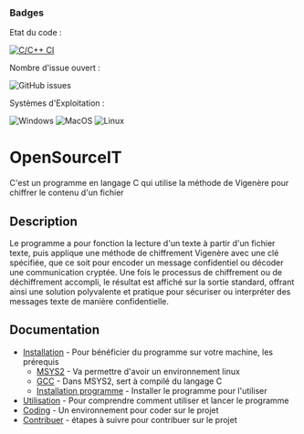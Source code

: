 ### Badges

Etat du code :

[![C/C++ CI](https://github.com/Lucass307/OpenSourceIT/actions/workflows/c.yml/badge.svg)](https://github.com/Lucass307/OpenSourceIT/actions/workflows/c.yml)

Nombre d'issue ouvert :

![GitHub issues](https://img.shields.io/github/issues/Lucass307/OpenSourceIT)

Systèmes d'Exploitation :

![Windows](https://img.shields.io/badge/Windows-Supported-brightgreen)
![MacOS](https://img.shields.io/badge/MacOS-Supported-brightgreen)
![Linux](https://img.shields.io/badge/Linux-Supported-brightgreen)

# OpenSourceIT

C'est un programme en langage C qui utilise la méthode de Vigenère pour chiffrer le contenu d'un fichier

## Description

Le programme a pour fonction la lecture d'un texte à partir d'un fichier texte, puis applique une méthode de chiffrement Vigenère avec une clé spécifiée, que ce soit pour encoder un message confidentiel ou décoder une communication cryptée. Une fois le processus de chiffrement ou de déchiffrement accompli, le résultat est affiché sur la sortie standard, offrant ainsi une solution polyvalente et pratique pour sécuriser ou interpréter des messages texte de manière confidentielle.


## Documentation

* [Installation](https://lien-ici) - Pour bénéficier du programme sur votre machine, les prérequis 
  * [MSYS2](https://lien-ici#tag) - Va permettre d'avoir un environnement linux
  * [GCC](https://lien-ici#tag) - Dans MSYS2, sert à compilé du langage C
  * [Installation programme](https://lien-ici#tag) - Installer le programme pour l'utiliser
* [Utilisation](https://lien-ici) - Pour comprendre comment utiliser et lancer le programme
* [Coding](https://lien-ici) - Un environnement pour coder sur le projet 
* [Contribuer](https://lien-ici) - étapes à suivre pour contribuer sur le projet

